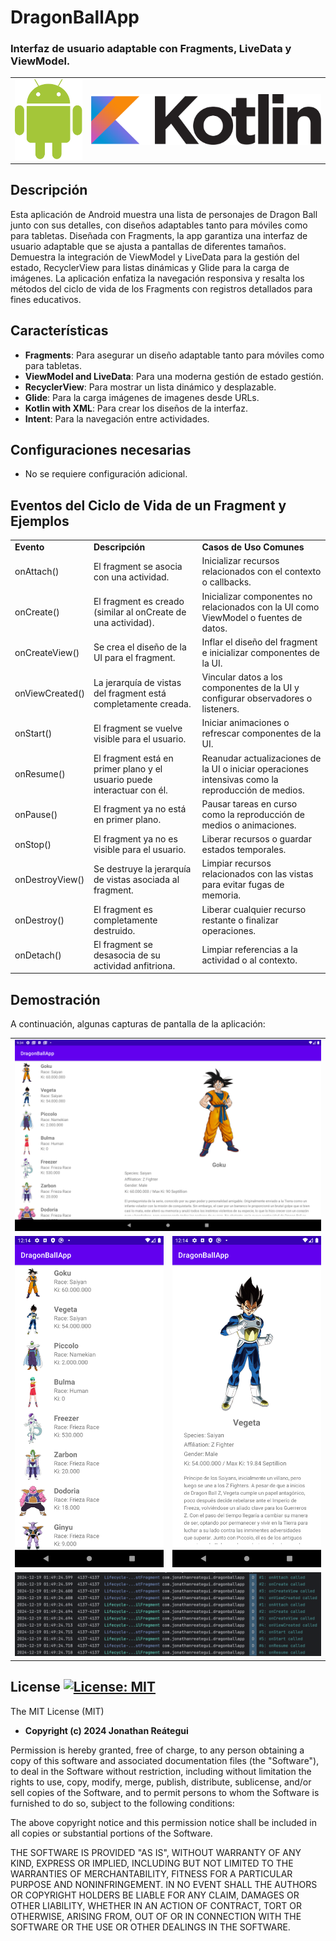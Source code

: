# DragonBallApp
### Interfaz de usuario adaptable con Fragments, LiveData y ViewModel.

<table>
  <tr>
    <td><img src="./assets/logo/android-logo.png" width="120" /></td>
    <td><img src="./assets/logo/kotlin-logo.png" width="410" /></td>
  </tr>
</table>

## Descripción

Esta aplicación de Android muestra una lista de personajes de Dragon Ball junto con sus detalles, con diseños adaptables tanto para móviles como para tabletas. Diseñada con Fragments, la app garantiza una interfaz de usuario adaptable que se ajusta a pantallas de diferentes tamaños. Demuestra la integración de ViewModel y LiveData para la gestión del estado, RecyclerView para listas dinámicas y Glide para la carga de imágenes. La aplicación enfatiza la navegación responsiva y resalta los métodos del ciclo de vida de los Fragments con registros detallados para fines educativos.

## Características

- **Fragments**: Para asegurar un diseño adaptable tanto para móviles como para tabletas.
- **ViewModel and LiveData**: Para una moderna gestión de estado gestión.
- **RecyclerView**: Para mostrar un lista dinámico y desplazable.
- **Glide**: Para la carga imágenes de imagenes desde URLs.
- **Kotlin with XML**: Para crear los diseños de la interfaz.
- **Intent**: Para la navegación entre actividades.


## Configuraciones necesarias

- No se requiere configuración adicional.

## Eventos del Ciclo de Vida de un Fragment y Ejemplos

<table>
  <tr>
    <td><strong>Evento</strong></td>
    <td><strong>Descripción</strong></td>
    <td><strong>Casos de Uso Comunes</strong></td>
  </tr>
  <tr>
    <td>onAttach()</td>
    <td>El fragment se asocia con una actividad.</td>
    <td>Inicializar recursos relacionados con el contexto o callbacks.</td>
  </tr>
  <tr>
    <td>onCreate()</td>
    <td>El fragment es creado (similar al onCreate de una actividad).</td>
    <td>Inicializar componentes no relacionados con la UI como ViewModel o fuentes de datos.</td>
  </tr>
  <tr>
    <td>onCreateView()</td>
    <td>Se crea el diseño de la UI para el fragment.</td>
    <td>Inflar el diseño del fragment e inicializar componentes de la UI.</td>
  </tr>
  <tr>
    <td>onViewCreated()</td>
    <td>La jerarquía de vistas del fragment está completamente creada.</td>
    <td>Vincular datos a los componentes de la UI y configurar observadores o listeners.</td>
  </tr>
  <tr>
    <td>onStart()</td>
    <td>El fragment se vuelve visible para el usuario.</td>
    <td>Iniciar animaciones o refrescar componentes de la UI.</td>
  </tr>
  <tr>
    <td>onResume()</td>
    <td>El fragment está en primer plano y el usuario puede interactuar con él.</td>
    <td>Reanudar actualizaciones de la UI o iniciar operaciones intensivas como la reproducción de medios.</td>
  </tr>
  <tr>
    <td>onPause()</td>
    <td>El fragment ya no está en primer plano.</td>
    <td>Pausar tareas en curso como la reproducción de medios o animaciones.</td>
  </tr>
  <tr>
    <td>onStop()</td>
    <td>El fragment ya no es visible para el usuario.</td>
    <td>Liberar recursos o guardar estados temporales.</td>
  </tr>
  <tr>
    <td>onDestroyView()</td>
    <td>Se destruye la jerarquía de vistas asociada al fragment.</td>
    <td>Limpiar recursos relacionados con las vistas para evitar fugas de memoria.</td>
  </tr>
  <tr>
    <td>onDestroy()</td>
    <td>El fragment es completamente destruido.</td>
    <td>Liberar cualquier recurso restante o finalizar operaciones.</td>
  </tr>
  <tr>
    <td>onDetach()</td>
    <td>El fragment se desasocia de su actividad anfitriona.</td>
    <td>Limpiar referencias a la actividad o al contexto.</td>
  </tr>
</table>

## Demostración

A continuación, algunas capturas de pantalla de la aplicación:

<table>
  <tr>
    <td colspan="2"><img src="./assets/demo-tablet-fragments-1-2.png"/></td>
  </tr>
  <tr>
    <td><img src="./assets/demo-mobile-fragment-1.png"/></td>
    <td><img src="./assets/demo-mobile-fragment-2.png"/></td>
  </tr>
  <tr>
    <td colspan="2"><img src="./assets/fragment-lifecycle-log.png"/></td>
  </tr>
</table>

## License [![License: MIT](https://img.shields.io/badge/License-MIT-yellow.svg)](https://opensource.org/licenses/MIT)

The MIT License (MIT)

- **Copyright (c) 2024 Jonathan Reátegui**

Permission is hereby granted, free of charge, to any person obtaining a copy of this software and associated documentation files (the "Software"), to deal in the Software without restriction, including without limitation the rights to use, copy, modify, merge, publish, distribute, sublicense, and/or sell copies of the Software, and to permit persons to whom the Software is furnished to do so, subject to the following conditions:

The above copyright notice and this permission notice shall be included in all copies or substantial portions of the Software.

THE SOFTWARE IS PROVIDED "AS IS", WITHOUT WARRANTY OF ANY KIND, EXPRESS OR IMPLIED, INCLUDING BUT NOT LIMITED TO THE WARRANTIES OF MERCHANTABILITY, FITNESS FOR A PARTICULAR PURPOSE AND NONINFRINGEMENT. IN NO EVENT SHALL THE AUTHORS OR COPYRIGHT HOLDERS BE LIABLE FOR ANY CLAIM, DAMAGES OR OTHER LIABILITY, WHETHER IN AN ACTION OF CONTRACT, TORT OR OTHERWISE, ARISING FROM, OUT OF OR IN CONNECTION WITH THE SOFTWARE OR THE USE OR OTHER DEALINGS IN THE SOFTWARE.
